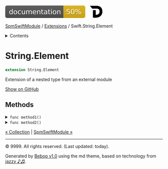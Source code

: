 <!--
Bebop simple MD theme
Copyright 2020 Bebop Authors
Licensed under MIT (https://github.com/johnfairh/Bebop/blob/master/LICENSE)
-->
![50%](../badge.svg)
[![Open in Dash](../img/dash.svg)](dash-feed://https%3A%2F%2Fwww%2Egoogle%2Ecom%2F)


[SpmSwiftModule](../index.md)
 / [Extensions](../extensions.md?swift) / Swift.String.Element


<details>
<summary>Contents</summary>


[Types](../types.md?swift)

  * [ABaseClass](../types/abaseclass.md?swift)


  * [ADerivedClass](../types/aderivedclass.md?swift)


  * [AnEnum](../types/anenum.md?swift)


  * [FirstProtocol](../types/firstprotocol1.md?swift)


  * [GenericBase](../types/genericbase.md?swift)


  * [Nop](../types/nop.md?swift)


  * [PropertyWrapperClient](../types/propertywrapperclient.md?swift)


  * [SecondProtocol](../types/secondprotocol.md?swift)


  * [SpmSwiftModule](../types/spmswiftmodule.md?swift)

    * [Nested1](../types/spmswiftmodule/nested1.md?swift)

    * [Nested2](../types/spmswiftmodule.md?swift#nested2)


  * [T](../types.md?swift#t1)



[Functions](../functions.md?swift)

  * [deprecatedFunction(callback:)](../functions.md?swift#deprecatedfunctioncallback)


  * [functionA(arg1:_:arg3:)](../functions.md?swift#functionaarg1_arg3)



[Operators](../operators.md?swift)

  * [+(T, T)](../operators.md?swift#t-t)



[Extensions](../extensions.md?swift)

  * [Collection](../extensions/collection.md?swift)


  * String.Element





</details>

# String.Element



``` swift
extension String.Element
```










Extension of a nested type from an external module












[Show on GitHub](https://www.bbc.co.uk//Sources/SpmSwiftModule/Extensions.swift#L56-L61)



## Methods









<details>
<summary><code>func method1()</code></summary>








documented method






#### Declaration

``` swift
func method1()
```











[Show on GitHub](https://www.bbc.co.uk//Sources/SpmSwiftModule/Extensions.swift#L58)
</details>









<details>
<summary><code>func method2()</code></summary>








Undocumented






#### Declaration

``` swift
func method2()
```











[Show on GitHub](https://www.bbc.co.uk//Sources/SpmSwiftModule/Extensions.swift#L60)
</details>





[&laquo; Collection](../extensions/collection.md?swift) | [SpmSwiftModule &raquo;](../index.html)


-----
&copy; 9999. All rights reserved. (Last updated: today).


Generated by [Bebop v1.0](https://github.com/johnfairh/Bebop)
using the md theme, based on technology from
[jazzy ♪♫](https://github.com/realm/jazzy).


